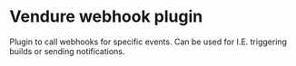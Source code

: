 # Vendure webhook plugin
Plugin to call webhooks for specific events. Can be used for I.E. triggering builds or sending notifications.